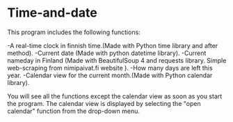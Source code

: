 # Time-and-date
This program includes the following functions:

-A real-time clock in finnish time.(Made with Python time library and after method).
-Current date (Made with python datetime library).
-Current nameday in Finland (Made with BeautifulSoup 4 and requests library. Simple web-scraping from nimipaivat.fi website ).
-How many days are left this year.
-Calendar view for the current month.(Made with Python calendar library).

You will see all the functions except the calendar view as soon as you start the program. 
The calendar view is displayed by selecting the "open calendar" function from the drop-down menu.
